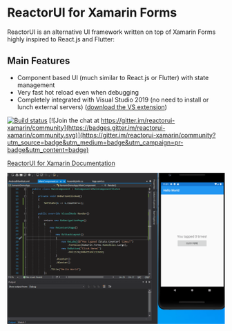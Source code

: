 # ReactorUI for Xamarin Forms

ReactorUI is an alternative UI framework written on top of Xamarin Forms highly inspired to React.js and Flutter:

## Main Features
* Component based UI (much similar to React.js or Flutter) with state management
* Very fast hot reload even when debugging
* Completely integrated with Visual Studio 2019 (no need to install or lunch external servers) ([download the VS extension](https://marketplace.visualstudio.com/items?itemName=adospace.ReactorUI-Xamarin))

[![Build status](https://ci.appveyor.com/api/projects/status/cxa9n9bdy14jkter?svg=true)](https://ci.appveyor.com/project/adospace/reactorui-xamarin) [![Join the chat at https://gitter.im/reactorui-xamarin/community](https://badges.gitter.im/reactorui-xamarin/community.svg)](https://gitter.im/reactorui-xamarin/community?utm_source=badge&utm_medium=badge&utm_campaign=pr-badge&utm_content=badge)

[ReactorUI for Xamarin Documentation](https://adospace.gitbook.io/reactorui/)

![ReactorUI Hot Reload in action](images/ReactorUI_HotReloadDebugDemo.gif)
